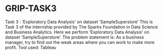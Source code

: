 # GRIP-TASK3
Task 3 : ‘Exploratory Data Analysis’ on dataset ‘SampleSuperstore’ 
This is Task 3 of the internship provided by The Sparks Foundation in Data Science and Business Analytics. Here we perform ‘Exploratory Data Analysis’ on dataset ‘SampleSuperstore’. The problem statement is: As a business manager, try to find out the weak areas where you can work to make more profit.
Tool used: Tableau
